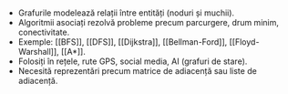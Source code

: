 #
- Grafurile modelează relații între entități (noduri și muchii).
- Algoritmii asociați rezolvă probleme precum parcurgere, drum minim, conectivitate.
- Exemple: [[BFS]], [[DFS]], [[Dijkstra]], [[Bellman-Ford]], [[Floyd-Warshall]], [[A*]].
- Folosiți în rețele, rute GPS, social media, AI (grafuri de stare).
- Necesită reprezentări precum matrice de adiacență sau liste de adiacență.


